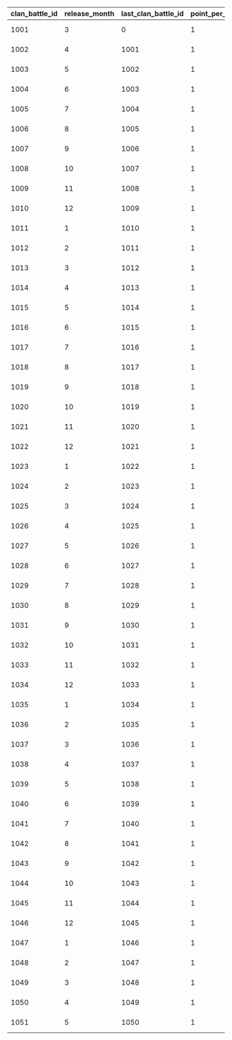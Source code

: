 |clan_battle_id|release_month|last_clan_battle_id|point_per_stamina|cost_group_id|cost_group_id_s|map_bgm|resource_id|start_time|end_time|mode_change_start_time|mode_change_end_time|mode_change_remind_time|
| --- | --- | --- | --- | --- | --- | --- | --- | --- | --- | --- | --- | --- |
|1001|3|0|1|1|2|bgm_M90|1|2020/05/07 5:00:00|2020/06/02 4:59:59|2018/3/14 12:00:00|2018/3/19 11:59:00|2018/3/18 11:59:00|
|1002|4|1001|1|1|2|bgm_M97|2|2020/06/02 5:00:00|2020/06/30 4:59:59|2018/4/13 12:00:00|2018/4/18 11:59:00|2018/4/17 11:59:00|
|1003|5|1002|1|1|2|bgm_M104|1|2020/06/30 5:00:00|2020/07/28 4:59:59|2018/5/15 12:00:00|2018/5/20 11:59:00|2018/5/19 11:59:00|
|1004|6|1003|1|1|2|bgm_M115|2|2020/07/28 5:00:00|2020/08/24 4:59:59|2018/6/14 12:00:00|2018/6/19 11:59:00|2018/6/18 11:59:00|
|1005|7|1004|1|1|2|bgm_M119|1|2020/08/24 5:00:00|2020/09/22 4:59:59|2018/7/14 12:00:00|2018/7/19 11:59:00|2018/7/18 11:59:00|
|1006|8|1005|1|1|2|bgm_M132|2|2020/09/22 5:00:00|2020/10/20 4:59:59|2018/8/15 12:00:00|2018/8/20 11:59:00|2018/8/19 11:59:00|
|1007|9|1006|1|1|2|bgm_M139|1|2020/10/20 5:00:00|2020/11/17 4:59:59|2018/9/14 12:00:00|2018/9/19 11:59:00|2018/9/18 11:59:00|
|1008|10|1007|1|1|2|bgm_M166|2|2020/11/17 5:00:00|2020/12/14 4:59:59|2018/10/15 12:00:00|2018/10/20 11:59:00|2018/10/19 11:59:00|
|1009|11|1008|1|1|2|bgm_M175|1|2020/12/14 5:00:00|2021/01/12 4:59:59|2018/11/15 12:00:00|2018/11/20 11:59:00|2018/11/19 11:59:00|
|1010|12|1009|1|1|2|bgm_M181|2|2021/01/12 5:00:00|2021/02/05 4:59:59|2018/12/15 12:00:00|2018/12/20 11:59:00|2018/12/19 11:59:00|
|1011|1|1010|1|1|2|bgm_M186|1|2021/02/05 5:00:00|2021/03/09 4:59:59|2019/1/16 12:00:00|2019/1/21 11:59:00|2019/1/20 11:59:00|
|1012|2|1011|1|1|2|bgm_M205|2|2021/03/09 5:00:00|2021/04/11 4:59:59|2019/2/13 12:00:00|2019/2/18 11:59:00|2019/2/17 11:59:00|
|1013|3|1012|1|1|2|bgm_M90|1|2021/04/11 5:00:00|2021/05/09 4:59:59|2019/3/16 12:00:00|2019/3/21 11:59:00|2019/3/20 11:59:00|
|1014|4|1013|1|1|2|bgm_M97|2|2021/05/09 5:00:00|2021/06/08 4:59:59|2019/4/15 12:00:00|2019/4/20 11:59:00|2019/4/19 11:59:00|
|1015|5|1014|1|1|2|bgm_M104|1|2021/6/08 5:00:00|2021/07/06 4:59:59|2019/5/16 12:00:00|2019/5/21 11:59:00|2019/5/20 11:59:00|
|1016|6|1015|1|1|2|bgm_M115|2|2021/07/06 5:00:00|2021/08/03 4:59:59|2019/6/15 12:00:00|2019/6/20 11:59:00|2019/6/19 11:59:00|
|1017|7|1016|1|1|2|bgm_M119|1|2021/08/03 5:00:00|2021/08/31 4:59:59|2019/7/16 12:00:00|2019/7/21 11:59:00|2019/7/20 11:59:00|
|1018|8|1017|1|1|2|bgm_M132|2|2021/08/31 5:00:00|2021/09/28 4:59:59|2019/8/16 12:00:00|2019/8/21 11:59:00|2019/8/20 11:59:00|
|1019|9|1018|1|1|2|bgm_M139|1|2021/09/28 5:00:00|2021/10/26 4:59:59|2019/9/16 12:00:00|2019/9/21 11:59:00|2019/9/20 11:59:00|
|1020|10|1019|1|1|2|bgm_M166|2|2021/10/26 5:00:00|2021/11/24 4:59:59|2019/10/18 12:00:00|2019/10/23 11:59:00|2019/10/22 11:59:00|
|1021|11|1020|1|1|2|bgm_M175|1|2021/11/24 5:00:00|2021/12/25 4:59:59|2019/11/17 12:00:00|2019/11/22 11:59:00|2019/11/21 11:59:00|
|1022|12|1021|1|1|2|bgm_M181|2|2021/12/25 5:00:00|2022/01/22 4:59:59|2019/12/18 12:00:00|2019/12/23 11:59:00|2019/12/22 11:59:00|
|1023|1|1022|1|1|2|bgm_M186|1|2022/01/22 5:00:00|2022/02/22 4:59:59|2020/1/18 12:00:00|2020/1/23 11:59:00|2020/1/22 11:59:00|
|1024|2|1023|1|1|2|bgm_M205|2|2022/02/22 5:00:00|2022/03/24 4:59:59|2020/2/16 12:00:00|2020/2/21 11:59:00|2020/2/20 11:59:00|
|1025|3|1024|1|1|2|bgm_M90|1|2022/03/25 5:00:00|2022/04/24 4:59:59|2020/3/18 12:00:00|2020/3/23 11:59:00|2020/3/22 11:59:00|
|1026|4|1025|1|1|2|bgm_M97|2|2022/04/24 5:00:00|2022/05/26 4:59:59|2020/4/18 12:00:00|2020/4/23 11:59:00|2020/4/22 11:59:00|
|1027|5|1026|1|1|2|bgm_M104|1|2022/05/26 5:00:00|2022/06/25 4:59:59|2020/5/19 12:00:00|2020/5/24 11:59:00|2020/5/23 11:59:00|
|1028|6|1027|1|1|2|bgm_M115|2|2022/06/25 5:00:00|2022/07/26 4:59:59|2020/6/18 12:00:00|2020/6/23 11:59:00|2020/6/22 11:59:00|
|1029|7|1028|1|1|2|bgm_M119|1|2022/07/26 5:00:00|2022/08/26 4:59:59|2020/7/19 12:00:00|2020/7/24 11:59:00|2020/7/23 11:59:00|
|1030|8|1029|1|1|2|bgm_M132|2|2022/08/26 5:00:00|2022/09/25 4:59:59|2020/8/19 12:00:00|2020/8/24 11:59:00|2020/8/23 11:59:00|
|1031|9|1030|1|1|2|bgm_M139|1|2022/09/25 5:00:00|2022/10/26 4:59:59|2020/9/18 12:00:00|2020/9/23 11:59:00|2020/9/22 11:59:00|
|1032|10|1031|1|1|2|bgm_M166|2|2022/10/26 5:00:00|2022/11/25 4:59:59|2020/10/19 12:00:00|2020/10/24 11:59:00|2020/10/23 11:59:00|
|1033|11|1032|1|1|2|bgm_M175|1|2022/11/25 5:00:00|2022/12/26 4:59:59|2020/11/18 12:00:00|2020/11/23 11:59:00|2020/11/22 11:59:00|
|1034|12|1033|1|1|2|bgm_M181|2|2022/12/26 5:00:00|2023/1/26 4:59:59|2020/12/19 12:00:00|2020/12/24 11:59:00|2020/12/23 11:59:00|
|1035|1|1034|1|1|2|bgm_M186|1|2023/1/26 5:00:00|2023/2/23 4:59:59|2021/1/19 12:00:00|2021/1/24 11:59:00|2021/1/23 11:59:00|
|1036|2|1035|1|1|2|bgm_M205|2|2023/2/23 5:00:00|2023/3/26 4:59:59|2021/2/16 12:00:00|2021/2/21 11:59:00|2021/2/20 11:59:00|
|1037|3|1036|1|1|2|bgm_M90|1|2023/3/26 5:00:00|2023/4/23 4:59:59|2021/3/19 12:00:00|2021/3/24 11:59:00|2021/3/23 11:59:00|
|1038|4|1037|1|1|2|bgm_M97|2|2023/4/23 5:00:00|2023/5/26 4:59:59|2021/4/18 12:00:00|2021/4/23 11:59:00|2021/4/22 11:59:00|
|1039|5|1038|1|1|2|bgm_M104|1|2023/5/26 5:00:00|2023/6/25 4:59:59|2021/5/19 12:00:00|2021/5/24 11:59:00|2021/5/23 11:59:00|
|1040|6|1039|1|1|2|bgm_M115|2|2023/6/25 5:00:00|2023/7/26 4:59:59|2021/6/18 12:00:00|2021/6/23 11:59:00|2021/6/22 11:59:00|
|1041|7|1040|1|1|2|bgm_M119|1|2023/7/26 5:00:00|2023/8/26 4:59:59|2021/7/19 12:00:00|2021/7/24 11:59:00|2021/7/23 11:59:00|
|1042|8|1041|1|1|2|bgm_M132|2|2023/8/26 5:00:00|2023/9/25 4:59:59|2021/8/19 12:00:00|2021/8/24 11:59:00|2021/8/23 11:59:00|
|1043|9|1042|1|1|2|bgm_M139|1|2023/9/25 5:00:00|2023/10/26 4:59:59|2021/9/18 12:00:00|2021/9/23 11:59:00|2021/9/22 11:59:00|
|1044|10|1043|1|1|2|bgm_M166|2|2023/10/26 5:00:00|2023/11/25 4:59:59|2021/10/19 12:00:00|2021/10/24 11:59:00|2021/10/23 11:59:00|
|1045|11|1044|1|1|2|bgm_M175|1|2023/11/25 5:00:00|2023/12/24 4:59:59|2021/11/18 12:00:00|2021/11/23 11:59:00|2021/11/22 11:59:00|
|1046|12|1045|1|1|2|bgm_M181|2|2023/12/24 5:00:00|2024/01/26 4:59:59|2021/12/19 12:00:00|2021/12/24 11:59:00|2021/12/23 11:59:00|
|1047|1|1046|1|1|2|bgm_M186|1|2024/1/26 5:00:00|2024/02/24 4:59:59|2022/1/19 12:00:00|2022/1/24 11:59:00|2022/1/23 11:59:00|
|1048|2|1047|1|1|2|bgm_M205|2|2024/02/24 5:00:00|2024/03/24 4:59:59|2024/02/17 12:00:00|2024/02/22 11:59:59|2024/02/21 11:59:59|
|1049|3|1048|1|1|2|bgm_M90|1|2024/03/24 5:00:00|2024/04/25 4:59:59|2024/03/17 12:00:00|2024/03/22 11:59:59|2024/03/21 11:59:59|
|1050|4|1049|1|1|2|bgm_M97|2|2024/04/25 5:00:00|2024/05/26 4:59:59|2024/04/18 12:00:00|2024/04/23 11:59:59|2024/04/22 11:59:59|
|1051|5|1050|1|1|2|bgm_M104|1|2024/05/26 5:00:00|2024/06/25 4:59:59|2024/05/19 12:00:00|2024/05/24 11:59:59|2024/05/23 11:59:59|